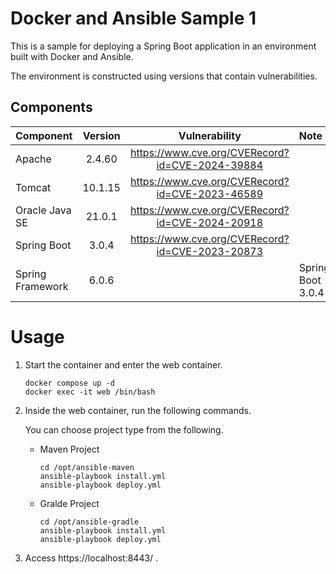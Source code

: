 # Docker and Ansible Sample 1

This is a sample for deploying a Spring Boot application in an environment built with Docker and Ansible.

The environment is constructed using versions that contain vulnerabilities.

## Components

| Component        | Version |                  Vulnerability                  | Note              |
|:-----------------|:-------:|:-----------------------------------------------:|:------------------|
| Apache           | 2.4.60  | https://www.cve.org/CVERecord?id=CVE-2024-39884 |                   |
| Tomcat           | 10.1.15 | https://www.cve.org/CVERecord?id=CVE-2023-46589 |                   |
| Oracle Java SE   | 21.0.1  | https://www.cve.org/CVERecord?id=CVE-2024-20918 |                   |
| Spring Boot      |  3.0.4  | https://www.cve.org/CVERecord?id=CVE-2023-20873 |                   |
| Spring Framework |  6.0.6  |                                                 | Spring Boot 3.0.4 |

# Usage

1. Start the container and enter the web container.

    ```shell
    docker compose up -d
    docker exec -it web /bin/bash
    ```
2. Inside the web container, run the following commands.

    You can choose project type from the following.

   - Maven Project
       ```shell
       cd /opt/ansible-maven
       ansible-playbook install.yml
       ansible-playbook deploy.yml
       ```

   - Gralde Project
       ```shell
       cd /opt/ansible-gradle
       ansible-playbook install.yml
       ansible-playbook deploy.yml
       ```

3. Access https://localhost:8443/ .
